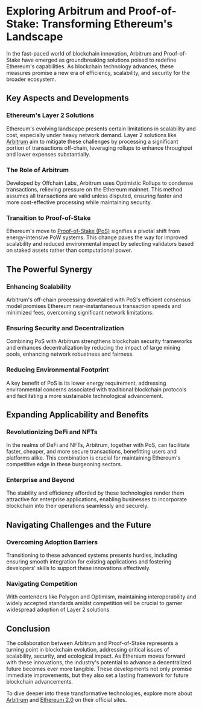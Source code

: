 # Exploring Arbitrum and Proof-of-Stake: Transforming Ethereum's Landscape

In the fast-paced world of blockchain innovation, Arbitrum and Proof-of-Stake have emerged as groundbreaking solutions poised to redefine Ethereum's capabilities. As blockchain technology advances, these measures promise a new era of efficiency, scalability, and security for the broader ecosystem.

## Key Aspects and Developments

### Ethereum's Layer 2 Solutions

Ethereum's evolving landscape presents certain limitations in scalability and cost, especially under heavy network demand. Layer 2 solutions like [Arbitrum](https://offchainlabs.com/) aim to mitigate these challenges by processing a significant portion of transactions off-chain, leveraging rollups to enhance throughput and lower expenses substantially. 

### The Role of Arbitrum

Developed by Offchain Labs, Arbitrum uses Optimistic Rollups to condense transactions, relieving pressure on the Ethereum mainnet. This method assumes all transactions are valid unless disputed, ensuring faster and more cost-effective processing while maintaining security.

### Transition to Proof-of-Stake

Ethereum's move to [Proof-of-Stake (PoS)](https://ethereum.org/en/eth2/) signifies a pivotal shift from energy-intensive PoW systems. This change paves the way for improved scalability and reduced environmental impact by selecting validators based on staked assets rather than computational power.

## The Powerful Synergy

### Enhancing Scalability

Arbitrum's off-chain processing dovetailed with PoS's efficient consensus model promises Ethereum near-instantaneous transaction speeds and minimized fees, overcoming significant network limitations.

### Ensuring Security and Decentralization

Combining PoS with Arbitrum strengthens blockchain security frameworks and enhances decentralization by reducing the impact of large mining pools, enhancing network robustness and fairness.

### Reducing Environmental Footprint

A key benefit of PoS is its lower energy requirement, addressing environmental concerns associated with traditional blockchain protocols and facilitating a more sustainable technological advancement.

## Expanding Applicability and Benefits

### Revolutionizing DeFi and NFTs

In the realms of DeFi and NFTs, Arbitrum, together with PoS, can facilitate faster, cheaper, and more secure transactions, benefitting users and platforms alike. This combination is crucial for maintaining Ethereum's competitive edge in these burgeoning sectors.

### Enterprise and Beyond

The stability and efficiency afforded by these technologies render them attractive for enterprise applications, enabling businesses to incorporate blockchain into their operations seamlessly and securely.

## Navigating Challenges and the Future

### Overcoming Adoption Barriers

Transitioning to these advanced systems presents hurdles, including ensuring smooth integration for existing applications and fostering developers' skills to support these innovations effectively.

### Navigating Competition

With contenders like Polygon and Optimism, maintaining interoperability and widely accepted standards amidst competition will be crucial to garner widespread adoption of Layer 2 solutions.

## Conclusion

The collaboration between Arbitrum and Proof-of-Stake represents a turning point in blockchain evolution, addressing critical issues of scalability, security, and ecological impact. As Ethereum moves forward with these innovations, the industry's potential to advance a decentralized future becomes ever more tangible. These developments not only promise immediate improvements, but they also set a lasting framework for future blockchain advancements.

To dive deeper into these transformative technologies, explore more about [Arbitrum](https://offchainlabs.com/) and [Ethereum 2.0](https://ethereum.org/en/) on their official sites.